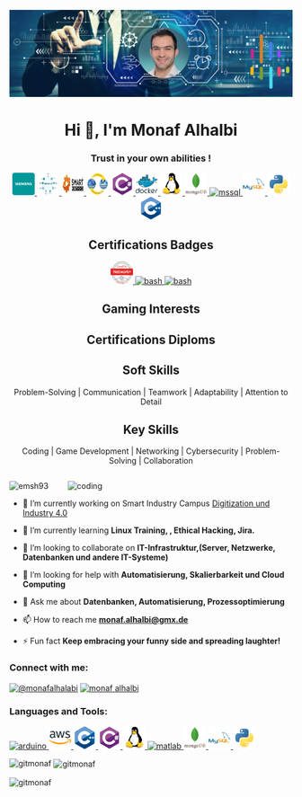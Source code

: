 ![MasterHead](https://github.com/GitMonaf/GitMonaf/blob/main/Banner.png)
<h1 align="center">Hi 👋, I'm Monaf Alhalbi</h1>
<h3 align="center">Trust in your own abilities !</h3>
<p align="center"> <a href="https://www.siemens.com/de/de/produkte/automatisierung/industrie-software/automatisierungs-software/tia-portal/software/step7-tia-portal.html" target="_blank" rel="noreferrer"> <img src="https://raw.githubusercontent.com/GitMonaf/GitMonaf/main/siemens.webp" alt="cplusplus" width="40" height="40"/> </a> <a href="https://www.plattform-i40.de/IP/Navigation/EN/Industrie40/WhatIsIndustrie40/what-is-industrie40.html" target="_blank" rel="noreferrer"> <img src="https://github.com/GitMonaf/GitMonaf/blob/main/Industry-4.0-1.png" alt="cplusplus" width="40" height="40"/> </a> <a href="https://smartmaintenance.sk/" target="_blank" rel="noreferrer"> <img src="https://github.com/GitMonaf/GitMonaf/blob/main/smart-maintenance.png" alt="cplusplus" width="40" height="40"/> </a> <a href="https://www.festo.com/de/en/e/solutions/industry-segments-id_3834" target="_blank" rel="noreferrer"> <img src="https://github.com/GitMonaf/GitMonaf/blob/main/s-a.png" alt="cplusplus" width="40" height="40"/> </a>  <a href="https://www.w3schools.com/cs/" target="_blank" rel="noreferrer"> <img src="https://raw.githubusercontent.com/devicons/devicon/master/icons/csharp/csharp-original.svg" alt="csharp" width="40" height="40"/> </a> <a href="https://www.docker.com/" target="_blank" rel="noreferrer"> <img src="https://raw.githubusercontent.com/devicons/devicon/master/icons/docker/docker-original-wordmark.svg" alt="docker" width="40" height="40"/> </a> <a href="https://www.linux.org/" target="_blank" rel="noreferrer"> <img src="https://raw.githubusercontent.com/devicons/devicon/master/icons/linux/linux-original.svg" alt="linux" width="40" height="40"/> </a> <a href="https://www.mongodb.com/" target="_blank" rel="noreferrer"> <img src="https://raw.githubusercontent.com/devicons/devicon/master/icons/mongodb/mongodb-original-wordmark.svg" alt="mongodb" width="40" height="40"/> </a> <a href="https://www.microsoft.com/en-us/sql-server" target="_blank" rel="noreferrer"> <img src="https://www.svgrepo.com/show/303229/microsoft-sql-server-logo.svg" alt="mssql" width="40" height="40"/> </a> <a href="https://www.mysql.com/" target="_blank" rel="noreferrer"> <img src="https://raw.githubusercontent.com/devicons/devicon/master/icons/mysql/mysql-original-wordmark.svg" alt="mysql" width="40" height="40"/> </a>  <a href="https://www.python.org" target="_blank" rel="noreferrer"> <img src="https://raw.githubusercontent.com/devicons/devicon/master/icons/python/python-original.svg" alt="python" width="40" height="40"/> </a>  <a href="https://www.w3schools.com/cpp/default.asp" target="_blank" rel="noreferrer"> <img src="https://raw.githubusercontent.com/devicons/devicon/master/icons/cplusplus/cplusplus-original.svg" alt="cplusplus" width="40" height="40"/> </a>  </p>
</a>
</a>
<h2 align="center">Certifications Badges</h1>
<p align="center"><a href="(https://comptia.org)" target="_blank" rel="noreferrer"> <img src="https://github.com/emsh93/emsh93/blob/main/NetworkPlus%20Logo%20Certified%20CE.png" alt="bash" width="40" height="40"/> </a>
<a href="(https://aws.amazon.com/)" target="_blank" rel="noreferrer"> <img src="https://d1.awsstatic.com/training-and-certification/certification-badges/AWS-Certified-Cloud-Practitioner_badge.634f8a21af2e0e956ed8905a72366146ba22b74c.png" alt="bash" width="40" height="40"/> </a> <a href="(https://www.siemens.com/global/en.html)" target="_blank" rel="noreferrer"> <img src="https://images.credly.com/images/19bfec66-2453-4e67-be25-eea175ad1130/38b3474b30521af47cf66d0e8f130cdc.png" alt="bash" width="40" height="40"/> </a></p>
<h2 align="center">Gaming Interests</h1>
<h2 align="center">Certifications Diploms </h1>
</a>
<h2 align="center">Soft Skills</h2>

<p align="center">
    Problem-Solving | Communication | Teamwork | Adaptability | Attention to Detail
</p>
<h2 align="center">Key Skills</h2>
<p align="center">
    Coding | Game Development | Networking | Cybersecurity | Problem-Solving | Collaboration
</p>
<pre>
</pre>


<img align="right" alt="coding" width="400" src="https://media0.giphy.com/media/qgQUggAC3Pfv687qPC/giphy.gif">
</a>

<p align="left"> <img src="https://komarev.com/ghpvc/?username=emsh93&label=Profile%20views&color=0e75b6&style=flat" alt="emsh93" /> </p>
</a>

- 🔭 I’m currently working on Smart Industry Campus [Digitization und Industry 4.0](https://www.smartindustrycampus.de/)

- 🌱 I’m currently learning **Linux Training, , Ethical Hacking, Jira.**

- 👯 I’m looking to collaborate on **IT-Infrastruktur,(Server, Netzwerke, Datenbanken und andere IT-Systeme)**

- 🤝 I’m looking for help with **Automatisierung, Skalierbarkeit und Cloud Computing**

- 💬 Ask me about **Datenbanken, Automatisierung, Prozessoptimierung**

- 📫 How to reach me **monaf.alhalbi@gmx.de**

- ⚡ Fun fact **Keep embracing your funny side and spreading laughter!**

<h3 align="left">Connect with me:</h3>
<p align="left">
<a href="https://twitter.com/@monafalhalabi" target="blank"><img align="center" src="https://raw.githubusercontent.com/rahuldkjain/github-profile-readme-generator/master/src/images/icons/Social/twitter.svg" alt="@monafalhalabi" height="30" width="40" /></a>
<a href="https://linkedin.com/in/monaf alhalbi" target="blank"><img align="center" src="https://raw.githubusercontent.com/rahuldkjain/github-profile-readme-generator/master/src/images/icons/Social/linked-in-alt.svg" alt="monaf alhalbi" height="30" width="40" /></a>
</p>

<h3 align="left">Languages and Tools:</h3>
<p align="left"> <a href="https://www.arduino.cc/" target="_blank" rel="noreferrer"> <img src="https://cdn.worldvectorlogo.com/logos/arduino-1.svg" alt="arduino" width="40" height="40"/> </a> <a href="https://aws.amazon.com" target="_blank" rel="noreferrer"> <img src="https://raw.githubusercontent.com/devicons/devicon/master/icons/amazonwebservices/amazonwebservices-original-wordmark.svg" alt="aws" width="40" height="40"/> </a> <a href="https://www.w3schools.com/cpp/" target="_blank" rel="noreferrer"> <img src="https://raw.githubusercontent.com/devicons/devicon/master/icons/cplusplus/cplusplus-original.svg" alt="cplusplus" width="40" height="40"/> </a> <a href="https://www.w3schools.com/cs/" target="_blank" rel="noreferrer"> <img src="https://raw.githubusercontent.com/devicons/devicon/master/icons/csharp/csharp-original.svg" alt="csharp" width="40" height="40"/> </a> <a href="https://www.linux.org/" target="_blank" rel="noreferrer"> <img src="https://raw.githubusercontent.com/devicons/devicon/master/icons/linux/linux-original.svg" alt="linux" width="40" height="40"/> </a> <a href="https://www.mathworks.com/" target="_blank" rel="noreferrer"> <img src="https://upload.wikimedia.org/wikipedia/commons/2/21/Matlab_Logo.png" alt="matlab" width="40" height="40"/> </a> <a href="https://www.mongodb.com/" target="_blank" rel="noreferrer"> <img src="https://raw.githubusercontent.com/devicons/devicon/master/icons/mongodb/mongodb-original-wordmark.svg" alt="mongodb" width="40" height="40"/> </a> <a href="https://www.mysql.com/" target="_blank" rel="noreferrer"> <img src="https://raw.githubusercontent.com/devicons/devicon/master/icons/mysql/mysql-original-wordmark.svg" alt="mysql" width="40" height="40"/> </a> <a href="https://www.python.org" target="_blank" rel="noreferrer"> <img src="https://raw.githubusercontent.com/devicons/devicon/master/icons/python/python-original.svg" alt="python" width="40" height="40"/> </a> </p>

<p><img align="left" src="https://github-readme-stats.vercel.app/api/top-langs?username=gitmonaf&show_icons=true&locale=en&layout=compact" alt="gitmonaf" /></p>

<p>&nbsp;<img align="center" src="https://github-readme-stats.vercel.app/api?username=gitmonaf&show_icons=true&locale=en" alt="gitmonaf" /></p>

<p><img align="center" src="https://github-readme-streak-stats.herokuapp.com/?user=gitmonaf&" alt="gitmonaf" /></p>
